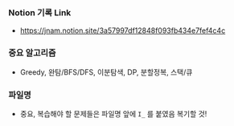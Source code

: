 ### Notion 기록 Link

- https://jnam.notion.site/3a57997df12848f093fb434e7fef4c4c

### 중요 알고리즘

- Greedy, 완탐/BFS/DFS, 이분탐색, DP, 분할정복, 스택/큐

### 파일명

- 중요, 복습해야 할 문제들은 파일명 앞에 `I_` 를 붙였음 복기할 것!
